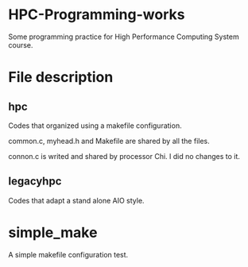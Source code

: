 # HPC-Programming-works
Some programming practice for High Performance Computing System course.

# File description

## hpc

Codes that organized using a makefile configuration.

common.c, myhead.h and Makefile are shared by all the files.

connon.c is writed and shared by processor Chi. I did no changes to it.

## legacyhpc

Codes that adapt a stand alone AIO style.

# simple_make

A simple makefile configuration test.

